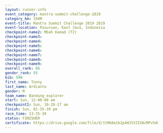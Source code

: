 ```yaml
---
layout: runner-info 
event_category: mantra-summit-challenge-2019 
category_km: 35KM 
event-title: Mantra Summit Challenge 2019 2019 
event-location: Pasuruan, East Java, Indonesia 
checkpoint-name2: Mbah Kamad (T2) 
checkpoint-name3: 
checkpoint-name4: 
checkpoint-name5: 
checkpoint-name6: 
checkpoint-name7: 
checkpoint-name8: 
checkpoint-name9: 
overall_rank: 66
gender_rank: 55
bib: 590
first_name: Tonny
last_name: Ardianto
gender: M
team_name: Bandung explorer
start: Sun, 12-00-00 am
checkpoint2: Sun, 10-28-17 am
finish: Sun, 01-35-39 pm
race_time: 13-35-39
status: FINISHER
certificate: https://drive.google.com/file/d/1tRKAe1k2p4HJ5YZIX8cMPv5d6YA-NtUH/view?usp=sharing
---
```

